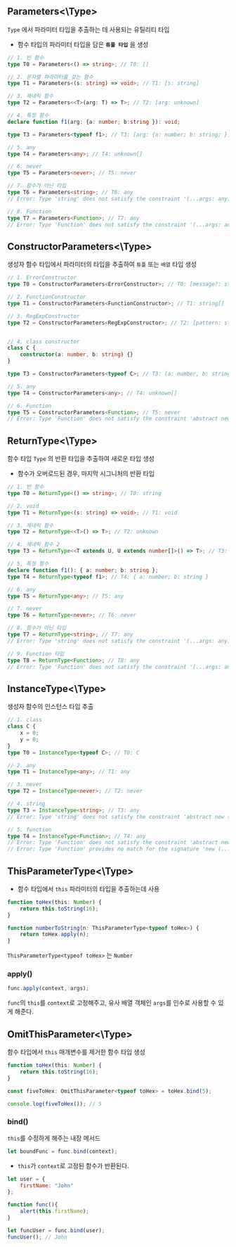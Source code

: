 ## Parameters<\Type>
`Type` 에서 파라미터 타입을 추출하는 데 사용되는 유틸리티 타입
- 함수 타입의 파라미터 타입을 담은 **`튜플 타입`** 을 생성

```ts
// 1. 빈 함수
type T0 = Parameters<() => string>; // T0: []

// 2. 문자열 파라미터를 갖는 함수
type T1 = Parameters<(s: string) => void>; // T1: [s: string]

// 3. 제네릭 함수
type T2 = Parameters<<T>(arg: T) => T>; // T2: [arg: unknown]

// 4. 특정 함수
declare function f1(arg: {a: number; b:string }): void;

type T3 = Parameters<typeof f1>; // T3: [arg: {a: number; b: string; }]
```

```ts
// 5. any
type T4 = Parameters<any>; // T4: unknown[]

// 6. never
type T5 = Parameters<never>; // T5: never

// 7. 함수가 아닌 타입
type T6 = Parameters<string>; // T6: any
// Error: Type 'string' does not satisfy the constraint '(...args: any) => any'

// 8. Function
type T7 = Parameters<Function>; // T7: any
// Error: Type 'Function' does not satisfy the constraint '(...args: any) => any'
```

## ConstructorParameters<\Type>
생성자 함수 타입에서 파라미터의 타입을 추출하여 `튜플` 또는 `배열` 타입 생성

```ts
// 1. ErrorConstructor
type T0 = ConstructorParameters<ErrorConstructor>; // T0: [message?: string | undefined]

// 2. FunctionConstructor
type T1 = ConstructorParameters<FunctionConstructor>; // T1: string[]

// 3. RegExpConstructor
type T2 = ConstructorParameters<RegExpConstructor>; // T2: [pattern: string | RegExp, flags?: string]


// 4. class constructor
class C {
	constructor(a: number, b: string) {}
}

type T3 = ConstructorParameters<typeof C>; // T3: [a: number, b: string]
```

```ts
// 5. any
type T4 = ConstructorParameters<any>; // T4: unknown[]

// 6. Function
type T5 = ConstructorParameters<Function>; // T5: never
// Error: Type 'Function' does not satisfy the constraint 'abstract new (...args: any) => any'
```
## ReturnType<\Type>
함수 타입 `Type` 의 반환 타입을 추출하여 새로운 타입 생성
- 함수가 오버로드된 경우, 마지막 시그니처의 반환 타입

```ts
// 1. 빈 함수
type T0 = ReturnType<() => string>; // T0: string

// 2. void
type T1 = ReturnType<(s: string) => void>; // T1: void

// 3. 제네릭 함수
type T2 = ReturnType<<T>() => T>; // T2: unknown

// 4. 제네릭 함수 2
type T3 = ReturnType<<T extends U, U extends number[]>() => T>; // T3: number[]

// 5. 특정 함수
declare function f1(): { a: number; b: string };
type T4 = ReturnType<typeof f1>; // T4: { a: number; b: string }

// 6. any
type T5 = ReturnType<any>; // T5: any

// 7. never
type T6 = ReturnType<never>; // T6: never

// 8. 함수가 아닌 타입
type T7 = ReturnType<string>; // T7: any
// Error: Type 'string' does not satisfy the constraint '(...args: any) => any'

// 9. Function 타입
type T8 = ReturnType<Function>; // T8: any
// Error: Type 'Function' does not satisfy the constraint '(...args: any) => any'

```


## InstanceType<\Type>
생성자 함수의 인스턴스 타입 추출

```ts
// 1. class
class C {
	x = 0;
	y = 0;
}
type T0 = InstanceType<typeof C>; // T0: C

// 2. any
type T1 = InstanceType<any>; // T1: any

// 3. never
type T2 = InstanceType<never>; // T2: never

// 4. string
type T3 = InstanceType<string>; // T3: any
// Error: Type 'string' does not satisfy the constraint 'abstract new (...args: any) => any'

// 5. function
type T4 = InstanceType<Function>; // T4: any
// Error: Type 'Function' does not satisfy the constraint 'abstract new (...args: any) => any'.
// Error: Type 'Function' provides no match for the signature 'new (...args: any): any'.
```


## ThisParameterType<\Type>
- 함수 타입에서 `this` 파라미터의 타입을 추출하는데 사용

```ts
function toHex(this: Number) {
	return this.toString(16);
}

function numberToString(n: ThisParameterType<typeof toHex>) {
	return toHex.apply(n);
}
```
`ThisParameterType<typeof toHex>` 는 `Number`

### apply()
```js
func.apply(context, args);
```
`func`의 `this`를 `context`로 고정해주고, 유사 배열 객체인 `args`를 인수로 사용할 수 있게 해준다.

## OmitThisParameter<\Type>
함수 타입에서 `this` 매개변수를 제거한 함수 타입 생성

```ts
function toHex(this: Number) {
	return this.toString(16);
}

const fiveToHex: OmitThisParameter<typeof toHex> = toHex.bind(5);

console.log(fiveToHex()); // 5
```

### bind()
`this`를 수정하게 해주는 내장 메서드

```javascript
let boundFunc = func.bind(context);
```
- `this`가 `context`로 고정된 함수가 반환된다.

```js
let user = {
	firstName: "John"
};

function func(){
	alert(this.firstName);
}

let funcUser = func.bind(user);
funcUser(); // John
```
